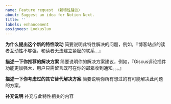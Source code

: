 ```yaml
---
name: Feature request （新特性建议）
about: Suggest an idea for Notion Next.
title: ''
labels: enhancement
assignees: Lookusluo
---
```


<!--
  !!! 重要 !!!
  请遵守这个模板的格式填写，否则你的Issue将被关闭
-->

**为什么提出这个新的特性改动**
简要说明此特性解决的问题，例如，『博客站点的读者互动性不够强，和读者无法建立紧密的联系...』

**描述一下你推荐的解决方案**
简要说明你的解决方案建议，例如，『Giscus评论插件功能更加强大，用户只需留言既可在你的邮箱收到通知。。。』

**描述一下你考虑过的其它替代解决方案**
简要说明你所有想过的有可能解决此问题的方案。

**补充说明**
补充与此特性相关的内容
